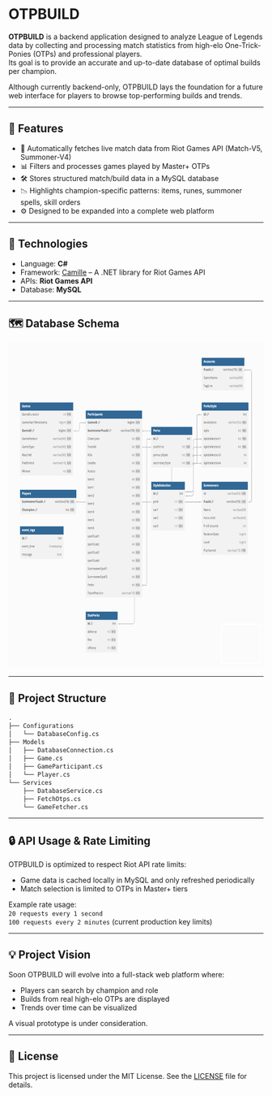 # OTPBUILD

**OTPBUILD** is a backend application designed to analyze League of Legends data by collecting and processing match statistics from high-elo One-Trick-Ponies (OTPs) and professional players.  
Its goal is to provide an accurate and up-to-date database of optimal builds per champion.

Although currently backend-only, OTPBUILD lays the foundation for a future web interface for players to browse top-performing builds and trends.

---

## 🧠 Features

- 🔁 Automatically fetches live match data from Riot Games API (Match-V5, Summoner-V4)
- 📊 Filters and processes games played by Master+ OTPs
- 🛠️ Stores structured match/build data in a MySQL database
- 📉 Highlights champion-specific patterns: items, runes, summoner spells, skill orders
- ⚙️ Designed to be expanded into a complete web platform

---

## 🔧 Technologies

- Language: **C#**
- Framework: [Camille](https://github.com/MingweiSamuel/Camille) – A .NET library for Riot Games API
- APIs: **Riot Games API**
- Database: **MySQL**

---

## 🗺️ Database Schema

<img alt="Database Schema" height="640" src="assets/images/schema.png" width="665"/>

------

## 📁 Project Structure

```
.
├── Configurations
│   └── DatabaseConfig.cs
├── Models
│   ├── DatabaseConnection.cs
│   ├── Game.cs
│   ├── GameParticipant.cs
│   └── Player.cs
└── Services
    ├── DatabaseService.cs
    ├── FetchOtps.cs
    └── GameFetcher.cs
```


---

## 🔒 API Usage & Rate Limiting

OTPBUILD is optimized to respect Riot API rate limits:
- Game data is cached locally in MySQL and only refreshed periodically
- Match selection is limited to OTPs in Master+ tiers

Example rate usage:  
`20 requests every 1 second`  
`100 requests every 2 minutes` (current production key limits)

---

## 💡 Project Vision

Soon OTPBUILD will evolve into a full-stack web platform where:
- Players can search by champion and role
- Builds from real high-elo OTPs are displayed
- Trends over time can be visualized

A visual prototype is under consideration.

---

## 📜 License
This project is licensed under the MIT License. See the [LICENSE](LICENSE) file for details.